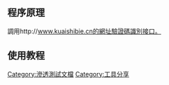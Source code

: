程序原理
--------

調用http://www.kuaishibie.cn的網址驗證碼識別接口。

使用教程
--------

[Category:滲透測試文檔](Category:滲透測試文檔 "wikilink") [Category:工具分享](Category:工具分享 "wikilink")
